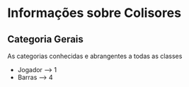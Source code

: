 # Informações sobre Colisores

## Categoria Gerais

As categorias conhecidas e abrangentes a todas as classes

* Jogador --> 1
* Barras --> 4
